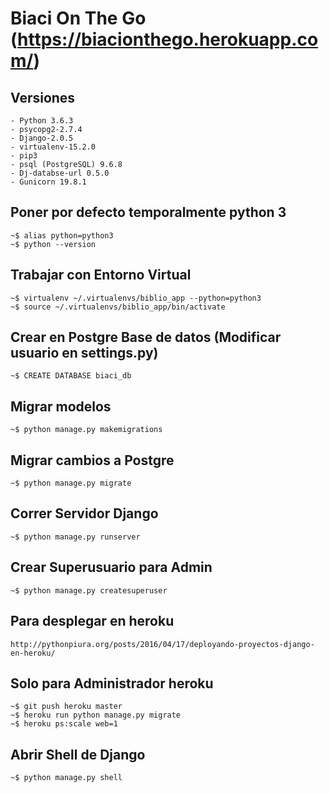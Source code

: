 # Biaci On The Go (https://biacionthego.herokuapp.com/)

## Versiones
    - Python 3.6.3
    - psycopg2-2.7.4
    - Django-2.0.5
    - virtualenv-15.2.0
    - pip3
    - psql (PostgreSQL) 9.6.8
    - Dj-databse-url 0.5.0
    - Gunicorn 19.8.1

## Poner por defecto temporalmente python 3
    ~$ alias python=python3
    ~$ python --version

## Trabajar con Entorno Virtual
    ~$ virtualenv ~/.virtualenvs/biblio_app --python=python3
    ~$ source ~/.virtualenvs/biblio_app/bin/activate

## Crear en Postgre Base de datos (Modificar usuario en settings.py)
    ~$ CREATE DATABASE biaci_db

## Migrar modelos
    ~$ python manage.py makemigrations

## Migrar cambios a Postgre
    ~$ python manage.py migrate

## Correr Servidor Django
    ~$ python manage.py runserver

## Crear Superusuario para Admin
    ~$ python manage.py createsuperuser

## Para desplegar en heroku
    http://pythonpiura.org/posts/2016/04/17/deployando-proyectos-django-en-heroku/

## Solo para Administrador heroku
    ~$ git push heroku master
    ~$ heroku run python manage.py migrate
    ~$ heroku ps:scale web=1

## Abrir Shell de Django
    ~$ python manage.py shell
